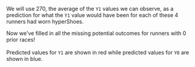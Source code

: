We will use 270, the average of the `Y1` values we can observe, as a prediction for what the `Y1` value would have been for each of these 4 runners had worn hyperShoes.  

Now we've filled in all the missing potential outcomes for runners with 0 prior races!
<br>
<br>
Predicted values for `Y1` are shown in red while predicted values for `Y0` are shown in blue.
